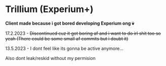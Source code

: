 # Trillium (Experium+)
**Client made because i got bored developing Experium ong :skull:**

17.2.2023 - ~~Discontinued cuz it got boring af and i want to do irl shit too so yeah (There could be some small af commits but i doubt it)~~

13.5.2023 - I dont feel like its gonna be active anymore...

Also dont leak/reskid without my permision
